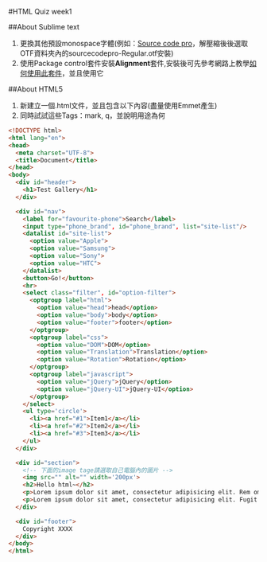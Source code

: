 #HTML Quiz week1

##About Sublime text
1. 更換其他預設monospace字體(例如：[Source code pro](https://github.com/adobe-fonts/source-code-pro/archive/2.010R-ro/1.030R-it.zip)，解壓縮後後選取OTF資料夾內的sourcecodepro-Regular.otf安裝)
2. 使用Package control套件安裝**Alignment**套件,安裝後可先參考網路上教學[如何使用此套件](http://kevintsengtw.blogspot.tw/2012/03/sublime-text-2-part5-alignmentcode.html)，並且使用它

##About HTML5
1. 新建立一個.html文件，並且包含以下內容(盡量使用Emmet產生)
2. 同時試試這些Tags：mark, q，並說明用途為何

```html
<!DOCTYPE html>
<html lang="en">
<head>
  <meta charset="UTF-8">
  <title>Document</title>
</head>
<body>
  <div id="header">
    <h1>Test Gallery</h1>
  </div>

  <div id="nav">
    <label for="favourite-phone">Search</label>
    <input type="phone_brand", id="phone_brand", list="site-list"/>
    <datalist id="site-list">
      <option value="Apple">
      <option value="Samsung">
      <option value="Sony">
      <option value="HTC">
    </datalist>
    <button>Go!</button>
    <hr>
    <select class="filter", id="option-filter">
      <optgroup label="html">
        <option value="head">head</option>
        <option value="body">body</option>
        <option value="footer">footer</option>
      </optgroup>
      <optgroup label="css">
        <option value="DOM">DOM</option>
        <option value="Translation">Translation</option>
        <option value="Rotation">Rotation</option>
      </optgroup>
      <optgroup label="javascript">
        <option value="jQuery">jQuery</option>
        <option value="jQuery-UI">jQuery-UI</option>
      </optgroup>
    </select>
    <ul type='circle'>
      <li><a href="#1">Item1</a></li>
      <li><a href="#2">Item2</a></li>
      <li><a href="#3">Item3</a></li>
    </ul>
  </div>

  <div id="section">
    <!-- 下面的image tage請選取自己電腦內的圖片 -->
    <img src="" alt="" width='200px'>
    <h2>Hello html~</h2>
    <p>Lorem ipsum dolor sit amet, consectetur adipisicing elit. Rem omnis eos harum voluptates ipsa qui, aperiam velit fugiat itaque ab, veritatis illo mollitia adipisci dolor laboriosam vitae neque soluta totam.</p>
    <p>Lorem ipsum dolor sit amet, consectetur adipisicing elit. Fugit praesentium sunt ipsum sit accusamus aut repellendus laborum, laudantium sint voluptate, quibusdam ut, facilis nobis pariatur qui optio, voluptatibus doloremque reiciendis.</p>
  </div>

  <div id="footer">
    Copyright XXXX
  </div> 
</body>
</html>
```

